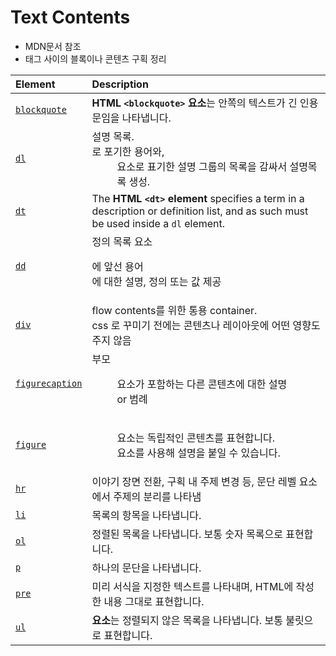 # Text Contents

- MDN문서 참조
- 태그 사이의 블록이나 콘텐츠 구획 정리

| Element                                                      | Description                                                  |
| :----------------------------------------------------------- | :----------------------------------------------------------- |
| [`blockquote`](https://developer.mozilla.org/en-US/docs/Web/HTML/Element/blockquote) | **HTML `<blockquote>` 요소**는 안쪽의 텍스트가 긴 인용문임을 나타냅니다. |
| [`dl`](https://developer.mozilla.org/en-US/docs/Web/HTML/Element/dl) | 설명 목록. <dt>로 포기한 용어와, <dd> 요소로 표기한 설명 그룹의 목록을 감싸서 설명목록 생성. |
| [`dt`](https://developer.mozilla.org/en-US/docs/Web/HTML/Element/dt) | The **HTML `<dt>` element** specifies a term in a description or definition list, and as such must be used inside a `dl` element. |
| [`dd`](https://developer.mozilla.org/en-US/docs/Web/HTML/Element/dd) | 정의 목록 요소 <dl>에 앞선 용어 <dt>에 대한 설명, 정의 또는 값 제공 |
| [`div`](https://developer.mozilla.org/en-US/docs/Web/HTML/Element/div) | flow contents를 위한 통용 container.<br />css 로 꾸미기 전에는 콘텐츠나 레이아웃에 어떤 영향도 주지 않음 |
| [`figurecaption`](https://developer.mozilla.org/en-US/docs/Web/HTML/Element/figcaption) | 부모 <figure> 요소가 포함하는 다른 콘텐츠에 대한 설명 or 범례 |
| [`figure`](https://developer.mozilla.org/en-US/docs/Web/HTML/Element/figure) | <figure> 요소는 독립적인 콘텐츠를 표현합니다. <figcaption> 요소를 사용해 설명을 붙일 수 있습니다. |
| [`hr`](https://developer.mozilla.org/en-US/docs/Web/HTML/Element/hr) | 이야기 장면 전환, 구획 내 주제 변경 등, 문단 레벨 요소에서 주제의 분리를 나타냄 |
| [`li`](https://developer.mozilla.org/en-US/docs/Web/HTML/Element/li) | 목록의 항목을 나타냅니다.                                    |
| [`ol`](https://developer.mozilla.org/en-US/docs/Web/HTML/Element/ol) | 정렬된 목록을 나타냅니다. 보통 숫자 목록으로 표현합니다.     |
| [`p`](https://developer.mozilla.org/en-US/docs/Web/HTML/Element/p) | 하나의 문단을 나타냅니다.                                    |
| [`pre`](https://developer.mozilla.org/en-US/docs/Web/HTML/Element/pre) | 미리 서식을 지정한 텍스트를 나타내며, HTML에 작성한 내용 그대로 표현합니다. |
| [`ul`](https://developer.mozilla.org/en-US/docs/Web/HTML/Element/ul) | **요소**는 정렬되지 않은 목록을 나타냅니다. 보통 불릿으로 표현합니다. |

